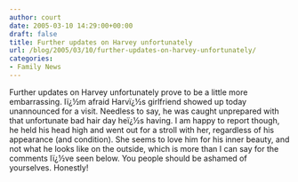 ```yaml
---
author: court
date: 2005-03-10 14:29:00+00:00
draft: false
title: Further updates on Harvey unfortunately
url: /blog/2005/03/10/further-updates-on-harvey-unfortunately/
categories:
- Family News
---
```


Further updates on Harvey unfortunately prove to be a little more embarrassing.  Iï¿½m afraid Harvï¿½s girlfriend showed up today unannounced for a visit.  Needless to say, he was caught unprepared with that unfortunate bad hair day heï¿½s having.  I am happy to report though, he held his head high and went out for a stroll with her, regardless of his appearance (and condition).  She seems to love him for his inner beauty, and not what he looks like on the outside, which is more than I can say for the comments Iï¿½ve seen below.  You people should be ashamed of yourselves.  Honestly!
